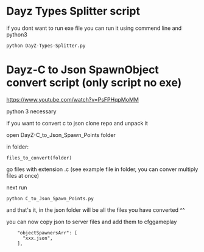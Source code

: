 # Dayz Types Splitter script

if you dont want to run exe file you can run it using commend line and python3

```
python DayZ-Types-Splitter.py
```

# Dayz-C to Json SpawnObject convert script (only script no exe)

https://www.youtube.com/watch?v=PsFPHqpMoMM

python 3 necessary

if you want to convert c to json clone repo and unpack it

open DayZ-C_to_Json_Spawn_Points folder

in folder: 
```
files_to_convert(folder)
```

go files with extension .c (see example file in folder, you can conver multiply files at once)

next run

```
python C_to_Json_Spawn_Points.py
```

and that's it, in the json folder will be all the files you have converted ^^

you can now copy json to server files and add them to cfggameplay

```
    "objectSpawnersArr": [
      "xxx.json",
    ],
```
